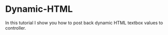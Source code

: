 # Dynamic-HTML
In this tutorial I show you how to post back dynamic HTML textbox values to controller.
